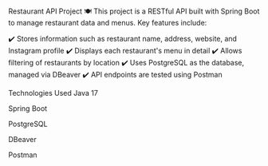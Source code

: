 Restaurant API Project 🍽️
This project is a RESTful API built with Spring Boot to manage restaurant data and menus. Key features include:

✔️ Stores information such as restaurant name, address, website, and Instagram profile
✔️ Displays each restaurant's menu in detail
✔️ Allows filtering of restaurants by location
✔️ Uses PostgreSQL as the database, managed via DBeaver
✔️ API endpoints are tested using Postman

Technologies Used
Java 17

Spring Boot

PostgreSQL

DBeaver

Postman
